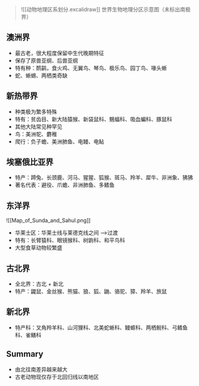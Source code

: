 >![[动物地理区系划分.excalidraw]]
>世界生物地理分区示意图（未标出南极界）

## 澳洲界
- 最古老，很大程度保留中生代晚期特征
- 保存了原兽亚纲、后兽亚纲
- 特有种：鸸鹋，食火鸡、无翼鸟、琴鸟、极乐鸟、园丁鸟、喙头蜥
- 蛇、蜥蜴、两栖类奇缺
## 新热带界
- 种类极为繁多特殊
- 特有：贫齿目、新大陆猿猴、新袋鼠科、魑蝠科、吸血蝙科、豚鼠科
- 其他大陆常见种罕见
- 鸟：美洲鸵、麝稚
- 爬行：负子蟾、美洲肺鱼、电鳗、电鲇
## 埃塞俄比亚界
- 特产：蹄兔、长颈鹿、河马、猩猩、狐猴、斑马、羚羊、犀牛、非洲象、狒狒
- 著名代表：避役、爪蟾、非洲肺鱼、多鳍鱼
## 东洋界

![[Map_of_Sunda_and_Sahul.png]]

- 华莱士区：华莱士线与莱德克线之间 -->过渡
- 特有：长臂猿科、眼镜猴科、树鼩科、和平鸟科
- 大型食草动物较繁盛
## 古北界
- 全北界：古北 + 新北
- 特产：鼹鼠、金丝猴、熊猫、狼、狐、鼬、骆驼、獐、羚羊、旅鼠
## 新北界
- 特产科：叉角羚羊科、山河狸科、北美蛇蜥科、鳗螈科、两栖鲵科、弓鳍鱼科、雀鳝科
## Summary
- 由北往南差异越来越大
- 古老动物现仅存于北回归线以南地区